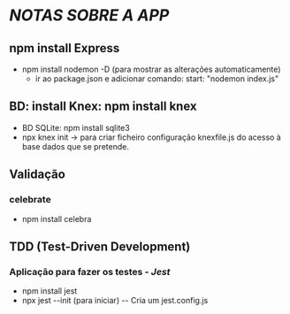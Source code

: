 # _NOTAS SOBRE A APP_

## npm install Express

- npm install nodemon -D (para mostrar as alterações automaticamente)
  - ir ao package.json e adicionar comando: start: "nodemon index.js"

## BD: install Knex: npm install knex

- BD SQLite: npm install sqlite3
- npx knex init -> para criar ficheiro configuração knexfile.js do acesso à base dados que se pretende.

## Validação

### celebrate

- npm install celebra

## TDD (Test-Driven Development)

### Aplicação para fazer os testes - _Jest_

- npm install jest
- npx jest --init (para iniciar)
  -- Cria um jest.config.js

  
